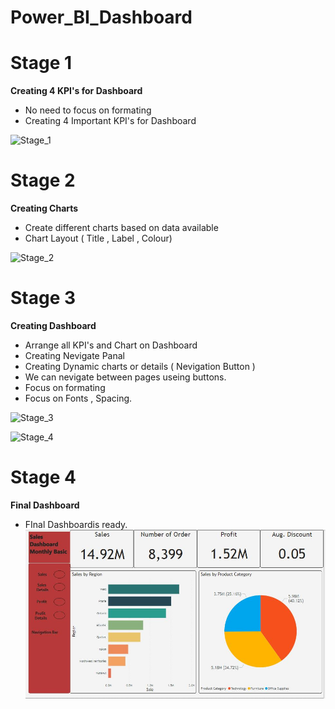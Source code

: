 # Power_BI_Dashboard
 
# Stage 1 
**Creating 4 KPI's for Dashboard**
 - No need to focus on formating
 - Creating 4 Important KPI's for Dashboard
 
 ![Stage_1](https://user-images.githubusercontent.com/118588061/219267760-1db609ba-4ed3-4bde-9cda-5d05774f4b8f.png)

 
 # Stage 2 
 **Creating Charts**
 - Create different charts based on data available
 - Chart Layout ( Title , Label , Colour)
 
 ![Stage_2](https://user-images.githubusercontent.com/118588061/219267914-d7e4c615-e734-45d8-9d64-657594f2fb79.png)
 
 
 # Stage 3 
 **Creating Dashboard**
 - Arrange all KPI's and Chart on Dashboard
 - Creating Nevigate Panal
 - Creating Dynamic charts or details ( Nevigation Button )
 - We can nevigate between pages useing buttons.
 - Focus on formating
 - Focus on Fonts , Spacing.
 
![Stage_3](https://user-images.githubusercontent.com/118588061/219267980-440ec667-0c0f-4525-91b9-90b0746a2489.png)

![Stage_4](https://user-images.githubusercontent.com/118588061/219268025-03f75f1c-9b4d-4920-8382-090c4970b41c.png)
# Stage 4
 **Final Dashboard**
 - FInal Dashboardis ready.
 ![image](Images/Final_View.png)
 
